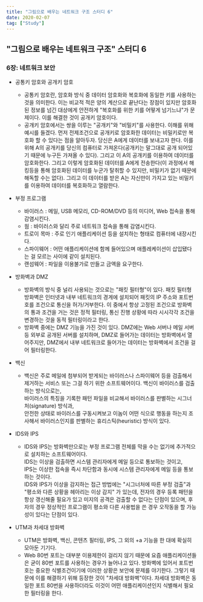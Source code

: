 ```yaml
---
title: "그림으로 배우는 네트워크 구조 스터디 6"
date: 2020-02-07
tag: ["Study"]
---
```



## "그림으로 배우는 네트워크 구조" 스터디 6

### 6장: 네트워크 보안

- 공통키 암호와 공개키 암호
  - 공통키 암호란, 암호화 방식 중 데이터 암호화와 복호화에 동일한 키를 사용하는 것을 의미한다. 이는 비교적 적은 양의 계산으로 끝난다는 장점이 있지만 암호화된 정보를 넘긴 대상에게 안전하게 "복호화를 위한 키를 어떻게 넘기느냐"가 문제이다. 이를 해결한 것이 공개키 암호이다.
  - 공개키 암호에서는 쌍을 이루는 "공개키"와 "비밀키"를 사용한다. 이해를 위해 예시를 들겠다. 먼저 전제조건으로 공개키로 암호화한 데이터는 비밀키로만 복호화 할 수 있다는 점을 알아두자. 당신은 A에게 데이터를 보내고자 한다. 이를 위해 A의 공개키를 당신의 컴퓨터로 가져온다(공개키는 말그대로 공개 되어있기 때문에 누구든 가져올 수 있다). 그리고 이 A의 공개키를 이용하여 데이터를 암호화한다. 그리고 이렇게 암호화된 데이터를 A에게 전송한다(이 과정에서 해킹등을 통해 암호화된 데이터를 누군가 탈취할 수 있지만, 비밀키가 없기 때문에 해독할 수는 없다). 그리고 이 데이터를 받은 A는 자신만이 가지고 있는 비밀키를 이용하여 데이터를 복호화하고 열람한다.

- 부정 프로그램
  - 바이러스 : 메일, USB 메모리, CD-ROM/DVD 등의 미디어, Web 접속을 통해 감염시킨다.
  - 웜 : 바이러스와 달리 주로 네트워크 접속을 통해 감염시킨다.
  - 트로이 목마 : 주로 인기 애플리케이션 등을 설치하는 형태로 컴퓨터에 내장시킨다.
  - 스파이웨어 : 어떤 애플리케이션에 함께 들어있으며 애플레케이션이 삽입됐다는 걸 모르는 사이에 같이 설치된다.
  - 랜섬웨어 : 파일을 이용불가로 만들고 금액을 요구한다.

- 방화벽과 DMZ
  - 방화벽의 방식 중 널리 사용되는 것으로는 "패킷 필터형"이 있다. 패킷 필터형 방화벽은 인터넷과 내부 네트워크의 경게에 설치되어 패킷의 IP 주소와 포트번호를 조건으로 통신을 허가/거부한다. 이 중에서 항상 고정된 조건으로 방화벽의 통과 조건을 거는 것은 정적 필터링, 통신 진행 상황에 따라 시시각각 조건을 변경하는 것을 동적 필터링이라고 한다.
  - 방화벽 중에는 DMZ 기능을 가진 것이 있다. DMZ에는 Web 서버나 메일 서버 등 외부로 공개된 서버를 설치하며, DMZ로 들어가는 데이터는 방화벽에서 열어주지만, DMZ에서 내부 네트워크로 들어가는 데이터는 방화벽에서 조건을 걸어 필터링한다.

- 백신
  - 백신은 주로 메일에 첨부되어 받게되는 바이러스나 스파이웨어 등을 검출해서 제거하는 서비스 또는 그걸 하기 위한 소프트웨어이다. 백신이 바이러스를 검출하는 방식으로는,  
  바이러스의 특징을 기록한 패턴 파일을 비교해서 바이러스를 판별하는 시그너처(signature) 방식과,  
  안전한 상태로 바이러스를 구동시켜보고 이놈이 어떤 식으로 행동을 하는지 조사해서 바이러스인지를 판별하는 휴리스틱(heuristic) 방식이 있다.

- IDS와 IPS
  - IDS와 IPS는 방화벽만으로는 부정 프로그램 전체를 막을 수는 없기에 추가적으로 설치하는 소프트웨어이다.  
  IDS는 이상을 검출하면 시스템 관리자에게 메일 등으로 통보하는 것이고,  
  IPS는 이상한 접속을 즉시 차단함과 동시에 시스템 관리자에게 메일 등을 통보하는 것이다.  
  IDS와 IPS가 이상을 감지하는 접근 방법에는 "시그너처에 따른 부정 검출"과 "평소와 다른 상황을 헤아리는 이상 감지" 가 있는데, 전자의 경우 등록 패턴을 항상 갱신해줄 필요가 있고 미지의 공격은 검출할 수 없다는 단점이 있으며, 후자의 경우 정상적인 프로그램이 평소와 다른 사용법을 쓴 경우 오작동을 할 가능성이 있다는 단점이 있다.

- UTM과 차세대 방화벽
  - UTM은 방화벽, 백신, 콘텐츠 필터링, IPS, 그 외의 +a 기능을 한 대에 확실히 모아둔 기기다. 
  - Web 80번 포트는 대부분 이용제한이 걸리지 않기 때문에 요즘 애플리케이션들은 굳이 80번 포트를 사용하는 경우가 늘어나고 있다. 방화벽에 있어서 포트번호는 중요한 식별조건이기에 이러한 상황은 보안에 문제를 야기한다. 그렇기 때문에 이를 해결하기 위해 등장한 것이 "차세대 방화벽"이다. 차세대 방화벽은 동일한 포트 80번을 사용하더라도 이것이 어떤 애플리케이션인지 식별해서 필요한 필터링을 한다.
